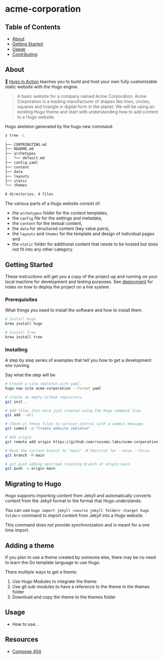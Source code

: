 # acme-corporation

## Table of Contents

- [About](#about)
- [Getting Started](#getting_started)
- [Usage](#usage)
- [Contributing](../CONTRIBUTING.md)

## About <a name = "about"></a>

📖 [Hugo in Action](https://github.com/hugoinaction/hugoinaction) teaches you to build and host your own fully customizable static website with the Hugo engine.

> A basic website for a company named Acme Corporation. Acme Corporation is a leading manufacturer of shapes like lines, circles, squares and triangle in digital form in the planet. We will be using an existing Hugo theme and start with understanding how to add content to a Hugo website.

Hugo skeleton generated by the hugo new command:

``` bash
❯ tree -C
.
├── CONTRIBUTING.md
├── README.md
├── archetypes
│   └── default.md
├── config.yaml
├── content
├── data
├── layouts
├── static
└── themes

6 directories, 4 files
```

The various parts of a Hugo website consist of:

- the `archetypes` folder for the content templates,
- the `config` file for the settings and metadata,
- the `content` for the textual content,
- the `data` for structured content (key value pairs),
- the `layouts` and `themes` for the template and design of individual pages and
- the `static` folder for additional content that needs to be hosted but does not fit into any other category.

## Getting Started <a name = "getting_started"></a>

These instructions will get you a copy of the project up and running on your local machine for development and testing purposes. See [deployment](#deployment) for notes on how to deploy the project on a live system.

### Prerequisites

What things you need to install the software and how to install them.

``` bash
# Install Hugo
brew install hugo

# Install Tree
brew install tree
```

### Installing

A step by step series of examples that tell you how to get a development env running.

Say what the step will be

``` bash
# Create a site skeleton with yaml.
hugo new site acme-corporation --format yaml

# Create an empty GitHub repository.
git init .

# Add files that were just created using the Hugo command line.
git add --all

# Check-in those files to version control with a commit message.
git commit -m "Create website skeleton"

# Add origin
git remote add origin https://github.com/russomi-labs/acme-corporation.git

# Move the current branch to "main" -M Shortcut for --move --force.
git branch -M main

# git push adding upstream tracking branch at origin main.
git push -u origin main
```

## Migrating to Hugo

Hugo supports importing content from Jekyll and automatically converts content from the Jekyll format to the format that Hugo understands.

You can use `hugo import jekyll <source jekyll folder> <target hugo folder>` command to import content from Jekyll into a Hugo website.

This command does not provide synchronization and is meant for a one time import.

## Adding a theme

If you plan to use a theme created by someone else, there may be no need to learn the Go template language to use Hugo.

There multiple ways to get a theme:

1. Use Hugo Modules to integrate the theme
2. Use git sub-modules to have a reference to the theme in the themes folder
3. Download and copy the theme to the themes folder

## Usage <a name = "usage"></a>

- How to use...

## Resources

- [Compose 404](https://codepen.io/imathis/pen/ZYMmLx)
